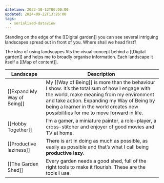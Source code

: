 ```yaml
---
datetime: 2023-10-12T00:00:00
updated: 2024-09-22T13:26:00
tags:
  - serialised-dataview
---
```

Standing on the edge of the [[Digital garden]] you can see several intriguing landscapes spread out in front of you. Where shall we head first?

The idea of using landscapes fits the visual concept behind a [[Digital garden]] and helps me to broadly organise information. Each landscape it itself a [[Map of content]].

<!-- QueryToSerialize: table without id file.link as "Landscape", description as Description from #class/landscape sort file.link -->
<!-- SerializedQuery: table without id file.link as "Landscape", description as Description from #class/landscape sort file.link -->

| Landscape                                                         | Description                                                                                                                                                                                                                                                                     |
| ----------------------------------------------------------------- | ------------------------------------------------------------------------------------------------------------------------------------------------------------------------------------------------------------------------------------------------------------------------------- |
| [[Expand My Way of Being]] | My [[Way of Being]] is more than the behaviour I show. It’s the total sum of how I engage with the world, make meaning from my environment and take action. Expanding my Way of Being by being a learner in the world creates new possibilities for me to move forward in life. |
| [[Hobby Together]]                 | I’m a gamer, a miniature painter, a role-player, a cross-stitcher and enjoyer of good movies and TV at home.                                                                                                                                                                    |
| [[Productive laziness]]       | There is art in doing as much as possible, as easily as possible and that’s what I call being **productive lazy**.                                                                                                                                                              |
| [[The Garden Shed]]               | Every garden needs a good shed, full of the right tools to make it flourish. These are the tools I use.                                                                                                                                                                         |
<!-- SerializedQuery END -->
